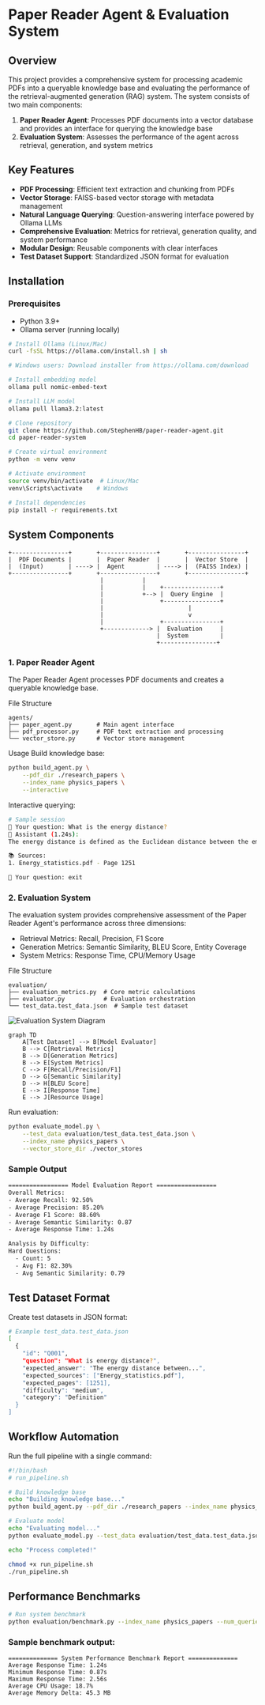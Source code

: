 # Paper Reader Agent & Evaluation System

## Overview

This project provides a comprehensive system for processing academic PDFs into a queryable knowledge base and evaluating the performance of the retrieval-augmented generation (RAG) system. The system consists of two main components:

1. **Paper Reader Agent**: Processes PDF documents into a vector database and provides an interface for querying the knowledge base
2. **Evaluation System**: Assesses the performance of the agent across retrieval, generation, and system metrics

## Key Features

- **PDF Processing**: Efficient text extraction and chunking from PDFs
- **Vector Storage**: FAISS-based vector storage with metadata management
- **Natural Language Querying**: Question-answering interface powered by Ollama LLMs
- **Comprehensive Evaluation**: Metrics for retrieval, generation quality, and system performance
- **Modular Design**: Reusable components with clear interfaces
- **Test Dataset Support**: Standardized JSON format for evaluation

## Installation

### Prerequisites
- Python 3.9+
- Ollama server (running locally)

```bash
# Install Ollama (Linux/Mac)
curl -fsSL https://ollama.com/install.sh | sh

# Windows users: Download installer from https://ollama.com/download

# Install embedding model
ollama pull nomic-embed-text

# Install LLM model
ollama pull llama3.2:latest

# Clone repository
git clone https://github.com/StephenHB/paper-reader-agent.git
cd paper-reader-system

# Create virtual environment
python -m venv venv

# Activate environment
source venv/bin/activate  # Linux/Mac
venv\Scripts\activate    # Windows

# Install dependencies
pip install -r requirements.txt

```

## System Components
```text
+----------------+       +----------------+       +----------------+
|  PDF Documents |       |  Paper Reader  |       |  Vector Store  |
|  (Input)       | ----> |  Agent         | ----> |  (FAISS Index) |
+----------------+       +----------------+       +----------------+
                          |           |
                          |           |    +----------------+
                          |           +--> |  Query Engine  |
                          |                +----------------+
                          |                        |
                          |                        v
                          |                +----------------+
                          +-------------> |  Evaluation     |
                                          |  System         |
                                          +----------------+
```

### 1. Paper Reader Agent
The Paper Reader Agent processes PDF documents and creates a queryable knowledge base.

File Structure
```text
agents/
├── paper_agent.py       # Main agent interface
├── pdf_processor.py     # PDF text extraction and processing
└── vector_store.py      # Vector store management
```
Usage
Build knowledge base:
```bash
python build_agent.py \
    --pdf_dir ./research_papers \
    --index_name physics_papers \
    --interactive
```
Interactive querying:
```bash
# Sample session
👤 Your question: What is the energy distance?
🤖 Assistant (1.24s):
The energy distance is defined as the Euclidean distance between the empirical distributions of d-dimensional independent random variables X and Y.

📚 Sources:
1. Energy_statistics.pdf - Page 1251

👤 Your question: exit
```
### 2. Evaluation System
The evaluation system provides comprehensive assessment of the Paper Reader Agent's performance across three dimensions:
- Retrieval Metrics: Recall, Precision, F1 Score
- Generation Metrics: Semantic Similarity, BLEU Score, Entity Coverage
- System Metrics: Response Time, CPU/Memory Usage

File Structure
```text
evaluation/
├── evaluation_metrics.py  # Core metric calculations
├── evaluator.py           # Evaluation orchestration
└── test_data.test_data.json  # Sample test dataset
```
![Evaluation System Diagram](docs/evaluation_diagram.png)
```mermaid
graph TD
    A[Test Dataset] --> B[Model Evaluator]
    B --> C[Retrieval Metrics]
    B --> D[Generation Metrics]
    B --> E[System Metrics]
    C --> F[Recall/Precision/F1]
    D --> G[Semantic Similarity]
    D --> H[BLEU Score]
    E --> I[Response Time]
    E --> J[Resource Usage]
```

Run evaluation:
```bash
python evaluate_model.py \
    --test_data evaluation/test_data.test_data.json \
    --index_name physics_papers \
    --vector_store_dir ./vector_stores
```

### Sample Output
```bash
================= Model Evaluation Report =================
Overall Metrics:
- Average Recall: 92.50%
- Average Precision: 85.20%
- Average F1 Score: 88.60%
- Average Semantic Similarity: 0.87
- Average Response Time: 1.24s

Analysis by Difficulty:
Hard Questions:
  - Count: 5
  - Avg F1: 82.30%
  - Avg Semantic Similarity: 0.79

```

## Test Dataset Format
Create test datasets in JSON format:
```bash
# Example test_data.test_data.json
[
  {
    "id": "Q001",
    "question": "What is energy distance?",
    "expected_answer": "The energy distance between...",
    "expected_sources": ["Energy_statistics.pdf"],
    "expected_pages": [1251],
    "difficulty": "medium",
    "category": "Definition"
  }
]
```
## Workflow Automation
Run the full pipeline with a single command:
```bash
#!/bin/bash
# run_pipeline.sh

# Build knowledge base
echo "Building knowledge base..."
python build_agent.py --pdf_dir ./research_papers --index_name physics_papers

# Evaluate model
echo "Evaluating model..."
python evaluate_model.py --test_data evaluation/test_data.test_data.json --index_name physics_papers

echo "Process completed!"
```

```bash
chmod +x run_pipeline.sh
./run_pipeline.sh
```


## Performance Benchmarks
```bash
# Run system benchmark
python evaluation/benchmark.py --index_name physics_papers --num_queries 50
```

### Sample benchmark output:
```text
============== System Performance Benchmark Report ==============
Average Response Time: 1.24s
Minimum Response Time: 0.87s
Maximum Response Time: 2.56s
Average CPU Usage: 18.7%
Average Memory Delta: 45.3 MB
```